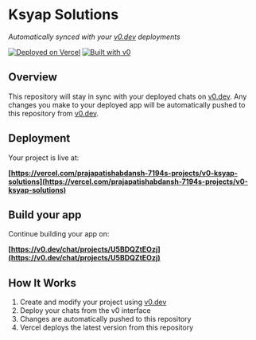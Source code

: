 # Ksyap Solutions

*Automatically synced with your [v0.dev](https://v0.dev) deployments*

[![Deployed on Vercel](https://img.shields.io/badge/Deployed%20on-Vercel-black?style=for-the-badge&logo=vercel)](https://vercel.com/prajapatishabdansh-7194s-projects/v0-ksyap-solutions)
[![Built with v0](https://img.shields.io/badge/Built%20with-v0.dev-black?style=for-the-badge)](https://v0.dev/chat/projects/U5BDQZtEOzj)

## Overview

This repository will stay in sync with your deployed chats on [v0.dev](https://v0.dev).
Any changes you make to your deployed app will be automatically pushed to this repository from [v0.dev](https://v0.dev).

## Deployment

Your project is live at:

**[https://vercel.com/prajapatishabdansh-7194s-projects/v0-ksyap-solutions](https://vercel.com/prajapatishabdansh-7194s-projects/v0-ksyap-solutions)**

## Build your app

Continue building your app on:

**[https://v0.dev/chat/projects/U5BDQZtEOzj](https://v0.dev/chat/projects/U5BDQZtEOzj)**

## How It Works

1. Create and modify your project using [v0.dev](https://v0.dev)
2. Deploy your chats from the v0 interface
3. Changes are automatically pushed to this repository
4. Vercel deploys the latest version from this repository